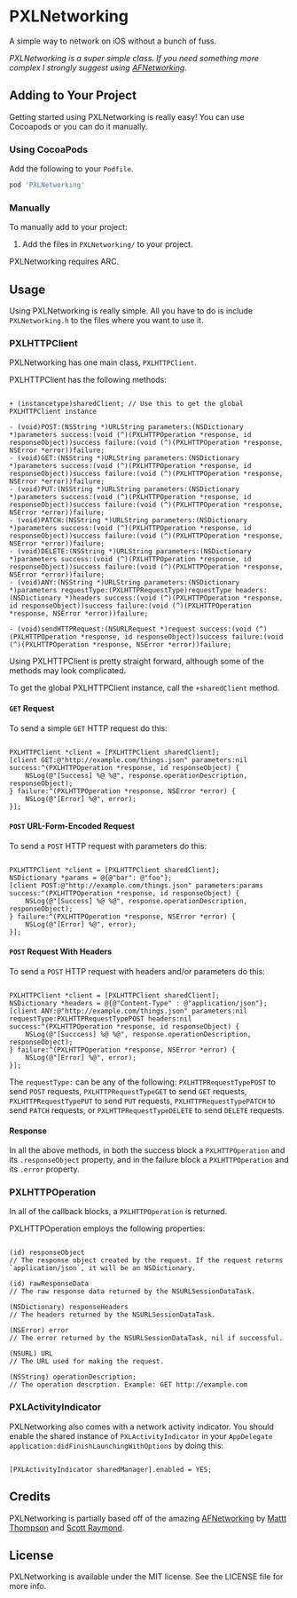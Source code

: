 PXLNetworking
=============

A simple way to network on iOS without a bunch of fuss.

*PXLNetworking is a super simple class. If you need something more complex I strongly suggest using [AFNetworking](https://github.com/afnetworking/afnetworking).*

## Adding to Your Project
Getting started using PXLNetworking is really easy! You can use Cocoapods or you can do it manually.

### Using CocoaPods
Add the following to your `Podfile`.

```ruby
pod 'PXLNetworking'
```

### Manually
To manually add to your project:

1. Add the files in `PXLNetworking/` to your project.

PXLNetworking requires ARC.

## Usage
Using PXLNetworking is really simple. All you have to do is include `PXLNetworking.h` to the files where you want to use it.

### PXLHTTPClient
PXLNetworking has one main class, `PXLHTTPClient`.

PXLHTTPClient has the following methods:

```objc

+ (instancetype)sharedClient; // Use this to get the global PXLHTTPClient instance

- (void)POST:(NSString *)URLString parameters:(NSDictionary *)parameters success:(void (^)(PXLHTTPOperation *response, id responseObject))success failure:(void (^)(PXLHTTPOperation *response, NSError *error))failure;
- (void)GET:(NSString *)URLString parameters:(NSDictionary *)parameters success:(void (^)(PXLHTTPOperation *response, id responseObject))success failure:(void (^)(PXLHTTPOperation *response, NSError *error))failure;
- (void)PUT:(NSString *)URLString parameters:(NSDictionary *)parameters success:(void (^)(PXLHTTPOperation *response, id responseObject))success failure:(void (^)(PXLHTTPOperation *response, NSError *error))failure;
- (void)PATCH:(NSString *)URLString parameters:(NSDictionary *)parameters success:(void (^)(PXLHTTPOperation *response, id responseObject))success failure:(void (^)(PXLHTTPOperation *response, NSError *error))failure;
- (void)DELETE:(NSString *)URLString parameters:(NSDictionary *)parameters success:(void (^)(PXLHTTPOperation *response, id responseObject))success failure:(void (^)(PXLHTTPOperation *response, NSError *error))failure;
- (void)ANY:(NSString *)URLString parameters:(NSDictionary *)parameters requestType:(PXLHTTPRequestType)requestType headers:(NSDictionary *)headers success:(void (^)(PXLHTTPOperation *response, id responseObject))success failure:(void (^)(PXLHTTPOperation *response, NSError *error))failure;

- (void)sendHTTPRequest:(NSURLRequest *)request success:(void (^)(PXLHTTPOperation *response, id responseObject))success failure:(void (^)(PXLHTTPOperation *response, NSError *error))failure;
```

Using PXLHTTPClient is pretty straight forward, although some of the methods may look complicated.

To get the global PXLHTTPClient instance, call the `+sharedClient` method.

#### `GET` Request
To send a simple `GET` HTTP request do this:

```objc

PXLHTTPClient *client = [PXLHTTPClient sharedClient];
[client GET:@"http://example.com/things.json" parameters:nil success:^(PXLHTTPOperation *response, id responseObject) {
	NSLog(@"[Success] %@ %@", response.operationDescription, responseObject);
} failure:^(PXLHTTPOperation *response, NSError *error) {
	NSLog(@"[Error] %@", error);
}];
```

#### `POST` URL-Form-Encoded Request
To send a `POST` HTTP request with parameters do this:

```objc

PXLHTTPClient *client = [PXLHTTPClient sharedClient];
NSDictionary *params = @{@"bar": @"foo"};
[client POST:@"http://example.com/things.json" parameters:params success:^(PXLHTTPOperation *response, id responseObject) {
	NSLog(@"[Success] %@ %@", response.operationDescription, responseObject);
} failure:^(PXLHTTPOperation *response, NSError *error) {
	NSLog(@"[Error] %@", error);
}];
```

#### `POST` Request With Headers
To send a `POST` HTTP request with headers and/or parameters do this:

```objc

PXLHTTPClient *client = [PXLHTTPClient sharedClient];
NSDictionary *headers = @{@"Content-Type" : @"application/json"};
[client ANY:@"http://example.com/things.json" parameters:nil requestType:PXLHTTPRequestTypePOST headers:nil success:^(PXLHTTPOperation *response, id responseObject) {
	NSLog(@"[Succcess] %@ %@", response.operationDescription, responseObject);
} failure:^(PXLHTTPOperation *response, NSError *error) {
	NSLog(@"[Error] %@", error);
}];
```

The `requestType:` can be any of the following: `PXLHTTPRequestTypePOST` to send `POST` requests, `PXLHTTPRequestTypeGET` to send `GET` requests, `PXLHTTPRequestTypePUT` to send `PUT` requests, `PXLHTTPRequestTypePATCH` to send `PATCH` requests, or `PXLHTTPRequestTypeDELETE` to send `DELETE` requests.

#### Response
In all the above methods, in both the success block a `PXLHTTPOperation` and its `.responseObject` property, and in the failure block a `PXLHTTPOperation` and its `.error` property.

### PXLHTTPOperation
In all of the callback blocks, a `PXLHTTPOperation` is returned.

PXLHTTPOperation employs the following properties:

```objc

(id) responseObject
// The response object created by the request. If the request returns `application/json`, it will be an NSDictionary.

(id) rawResponseData
// The raw response data returned by the NSURLSessionDataTask.

(NSDictionary) responseHeaders
// The headers returned by the NSURLSessionDataTask.

(NSError) error
// The error returned by the NSURLSessionDataTask, nil if successful.

(NSURL) URL
// The URL used for making the request.

(NSString) operationDescription;
// The operation descrption. Example: GET http://example.com
```

### PXLActivityIndicator
PXLNetworking also comes with a network activity indicator. You should enable the shared instance of `PXLActivityIndicator` in your `AppDelegate application:didFinishLaunchingWithOptions` by doing this:

```objc

[PXLActivityIndicator sharedManager].enabled = YES;
```

## Credits
PXLNetworking is partially based off of the amazing [AFNetworking](https://github.com/afnetworking/afnetworking) by [Mattt Thompson](https://github.com/mattt/) and [Scott Raymond](https://github.com/sco/).

## License
PXLNetworking is available under the MIT license. See the LICENSE file for more info.
